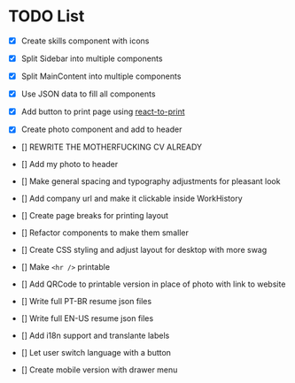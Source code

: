 # TODO List
- [x] Create skills component with icons

- [x] Split Sidebar into multiple components

- [x] Split MainContent into multiple components

- [x] Use JSON data to fill all components

- [x] Add button to print page using [react-to-print](https://www.npmjs.com/package/react-to-print)

- [x] Create photo component and add to header

- [] REWRITE THE MOTHERFUCKING CV ALREADY

- [] Add my photo to header

- [] Make general spacing and typography adjustments for pleasant look

- [] Add company url and make it clickable inside WorkHistory

- [] Create page breaks for printing layout

- [] Refactor components to make them smaller

- [] Create CSS styling and adjust layout for desktop with more swag

- [] Make `<hr />` printable

- [] Add QRCode to printable version in place of photo with link to website

- [] Write full PT-BR resume json files

- [] Write full EN-US resume json files

- [] Add i18n support and translante labels

- [] Let user switch language with a button

- [] Create mobile version with drawer menu
